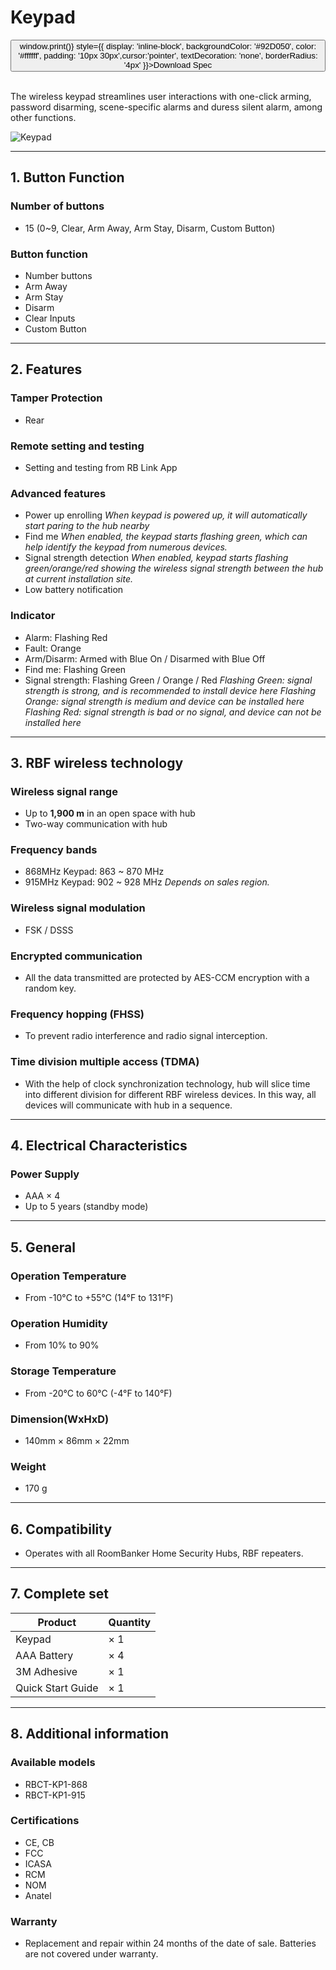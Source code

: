 # Keypad

<div style={{textAlign: 'center'}}>
<button onClick={() => window.print()} style={{ display: 'inline-block', backgroundColor: '#92D050', color: '#ffffff', padding: '10px 30px',cursor:'pointer', textDecoration: 'none', borderRadius: '4px' }}>Download Spec</button>
</div>

<br />

The wireless keypad streamlines user interactions with one-click arming, password disarming, scene-specific alarms and duress silent alarm, among other functions.

<div style={{textAlign:'center'}}>
<img src="https://dusunprj.oss-us-west-1.aliyuncs.com/roombanker/Keypad.png" alt="Keypad" style={{textAlign:'center',width:'25%'}} /> 
</div>

------

## 1. Button Function

### Number of buttons

* 15 (0~9, Clear, Arm Away, Arm Stay, Disarm, Custom Button)

### Button function

* Number buttons
* Arm Away
* Arm Stay
* Disarm
* Clear Inputs
* Custom Button

------

## 2. Features

### Tamper Protection

* Rear

### Remote setting and testing

* Setting and testing from RB Link App

### Advanced features

* Power up enrolling
  *When keypad is powered up, it will automatically start paring to the hub nearby*
* Find me
  *When enabled, the keypad starts flashing green, which can help identify the keypad from numerous devices.*
* Signal strength detection
  *When enabled, keypad starts flashing green/orange/red showing the wireless signal strength between the hub at current installation site.* 
* Low battery notification

### Indicator

* Alarm: Flashing Red
* Fault: Orange
* Arm/Disarm: Armed with Blue On / Disarmed with Blue Off
* Find me: Flashing Green
* Signal strength: Flashing Green / Orange / Red
  *Flashing Green: signal strength is strong, and is recommended to install device here*
  *Flashing Orange: signal strength is medium and device can be installed here*
  *Flashing Red: signal strength is bad or no signal, and device can not be installed here*

------

## 3. RBF wireless technology

### Wireless signal range

* Up to **1,900 m** in an open space with hub
* Two-way communication with hub

### Frequency bands

* 868MHz Keypad: 863 ~ 870 MHz
* 915MHz Keypad: 902 ~ 928 MHz
  *Depends on sales region.*

### Wireless signal modulation

* FSK / DSSS

### Encrypted communication

* All the data transmitted are protected by AES-CCM encryption with a random key.

### Frequency hopping (FHSS)

* To prevent radio interference and radio signal interception.

### Time division multiple access (TDMA)

* With the help of clock synchronization technology, hub will slice time into different division for different RBF wireless devices. In this way, all devices will communicate with hub in a sequence.

------

## 4. Electrical Characteristics

### Power Supply

* AAA × 4
* Up to 5 years (standby mode)

------

## 5. General

### Operation Temperature

* From -10°С to +55°С (14°F to 131°F)

### Operation Humidity

* From 10% to 90%

### Storage Temperature

* From -20°C to 60°C (-4°F to 140°F)

### Dimension(WxHxD)

* 140mm × 86mm × 22mm

### Weight

* 170 g

------

## 6. Compatibility

* Operates with all RoomBanker Home Security Hubs,  RBF repeaters.

------

## 7. Complete set

| Product           | Quantity |
| ----------------- | -------- |
| Keypad            | × 1      |
| AAA Battery       | × 4      |
| 3M Adhesive       | × 1      |
| Quick Start Guide | × 1      |



------

## 8. Additional information

### Available models

* RBCT-KP1-868
* RBCT-KP1-915

### Certifications

* CE, CB
* FCC
* ICASA
* RCM
* NOM
* Anatel

### Warranty

* Replacement and repair within 24 months of the date of sale. Batteries are not covered under warranty.
